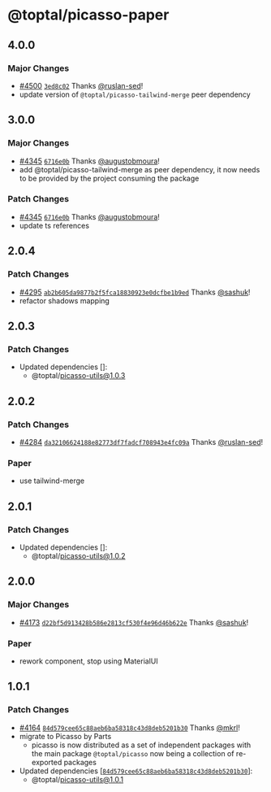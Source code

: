 # @toptal/picasso-paper

## 4.0.0

### Major Changes

- [#4500](https://github.com/toptal/picasso/pull/4500) [`3ed8c02`](https://github.com/toptal/picasso/commit/3ed8c0271982a82dd9cdc6b967c63656afd3654f) Thanks [@ruslan-sed](https://github.com/ruslan-sed)!
- update version of `@toptal/picasso-tailwind-merge` peer dependency

## 3.0.0

### Major Changes

- [#4345](https://github.com/toptal/picasso/pull/4345) [`6716e0b`](https://github.com/toptal/picasso/commit/6716e0bb3178a7f452f2c79ce56dd524e9bd8685) Thanks [@augustobmoura](https://github.com/augustobmoura)!
- add @toptal/picasso-tailwind-merge as peer dependency, it now needs to be provided by the project consuming the package

### Patch Changes

- [#4345](https://github.com/toptal/picasso/pull/4345) [`6716e0b`](https://github.com/toptal/picasso/commit/6716e0bb3178a7f452f2c79ce56dd524e9bd8685) Thanks [@augustobmoura](https://github.com/augustobmoura)!
- update ts references

## 2.0.4

### Patch Changes

- [#4295](https://github.com/toptal/picasso/pull/4295) [`ab2b605da9877b2f5fca18830923e0dcfbe1b9ed`](https://github.com/toptal/picasso/commit/ab2b605da9877b2f5fca18830923e0dcfbe1b9ed) Thanks [@sashuk](https://github.com/sashuk)!
- refactor shadows mapping

## 2.0.3

### Patch Changes

- Updated dependencies []:
  - @toptal/picasso-utils@1.0.3

## 2.0.2

### Patch Changes

- [#4284](https://github.com/toptal/picasso/pull/4284) [`da32106624188e82773df7fadcf708943e4fc09a`](https://github.com/toptal/picasso/commit/da32106624188e82773df7fadcf708943e4fc09a) Thanks [@ruslan-sed](https://github.com/ruslan-sed)!

### Paper

- use tailwind-merge

## 2.0.1

### Patch Changes

- Updated dependencies []:
  - @toptal/picasso-utils@1.0.2

## 2.0.0

### Major Changes

- [#4173](https://github.com/toptal/picasso/pull/4173) [`d22bf5d913428b586e2813cf530f4e96d46b622e`](https://github.com/toptal/picasso/commit/d22bf5d913428b586e2813cf530f4e96d46b622e) Thanks [@sashuk](https://github.com/sashuk)!

### Paper

- rework component, stop using MaterialUI

## 1.0.1

### Patch Changes

- [#4164](https://github.com/toptal/picasso/pull/4164) [`84d579cee65c88aeb6ba58318c43d8deb5201b30`](https://github.com/toptal/picasso/commit/84d579cee65c88aeb6ba58318c43d8deb5201b30) Thanks [@mkrl](https://github.com/mkrl)!
- migrate to Picasso by Parts
  - picasso is now distributed as a set of independent packages with the main package `@toptal/picasso` now being a collection of re-exported packages
- Updated dependencies [[`84d579cee65c88aeb6ba58318c43d8deb5201b30`](https://github.com/toptal/picasso/commit/84d579cee65c88aeb6ba58318c43d8deb5201b30)]:
  - @toptal/picasso-utils@1.0.1
